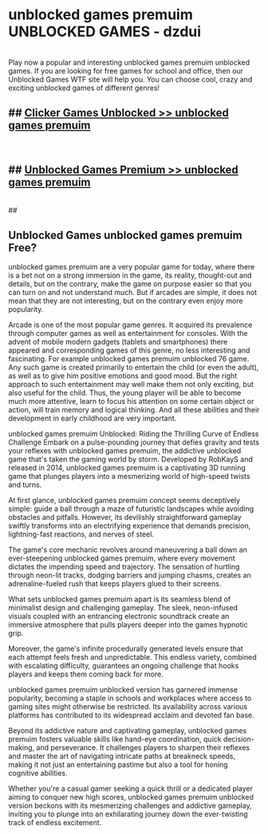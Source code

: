 # unblocked games premuim  UNBLOCKED GAMES - dzdui <br>
<br>
Play now a popular and interesting unblocked games premuim unblocked games. If you are looking for free games for school and office, then our Unblocked Games WTF site will help you. You can choose cool, crazy and exciting unblocked games of different genres!


## ##  [Clicker Games Unblocked >> unblocked games premuim](http://freeplayer.one?title=unblocked_games_premuim&ref=UG)
  <br>

##  ## [Unblocked Games Premium >> unblocked games premuim](http://freeplayer.one?title=unblocked_games_premuim&ref=UG)
  <br>
  ##



## Unblocked Games unblocked games premuim Free?

unblocked games premuim are a very popular game for today, where there is a bet not on a strong immersion in the game, its reality, thought-out and details, but on the contrary, make the game on purpose easier so that you can turn on and not understand much. But if arcades are simple, it does not mean that they are not interesting, but on the contrary even enjoy more popularity.

Arcade is one of the most popular game genres. It acquired its prevalence through computer games as well as entertainment for consoles. With the advent of mobile modern gadgets (tablets and smartphones) there appeared and corresponding games of this genre, no less interesting and fascinating. For example unblocked games premuim unblocked 76 game. Any such game is created primarily to entertain the child (or even the adult), as well as to give him positive emotions and good mood. But the right approach to such entertainment may well make them not only exciting, but also useful for the child. Thus, the young player will be able to become much more attentive, learn to focus his attention on some certain object or action, will train memory and logical thinking. And all these abilities and their development in early childhood are very important.

unblocked games premuim Unblocked: Riding the Thrilling Curve of Endless Challenge
Embark on a pulse-pounding journey that defies gravity and tests your reflexes with unblocked games premuim, the addictive unblocked game that's taken the gaming world by storm. Developed by RobKayS and released in 2014, unblocked games premuim is a captivating 3D running game that plunges players into a mesmerizing world of high-speed twists and turns.

At first glance, unblocked games premuim concept seems deceptively simple: guide a ball through a maze of futuristic landscapes while avoiding obstacles and pitfalls. However, its devilishly straightforward gameplay swiftly transforms into an electrifying experience that demands precision, lightning-fast reactions, and nerves of steel.

The game's core mechanic revolves around maneuvering a ball down an ever-steepening unblocked games premuim, where every movement dictates the impending speed and trajectory. The sensation of hurtling through neon-lit tracks, dodging barriers and jumping chasms, creates an adrenaline-fueled rush that keeps players glued to their screens.

What sets unblocked games premuim apart is its seamless blend of minimalist design and challenging gameplay. The sleek, neon-infused visuals coupled with an entrancing electronic soundtrack create an immersive atmosphere that pulls players deeper into the games hypnotic grip.

Moreover, the game's infinite procedurally generated levels ensure that each attempt feels fresh and unpredictable. This endless variety, combined with escalating difficulty, guarantees an ongoing challenge that hooks players and keeps them coming back for more.

unblocked games premuim unblocked version has garnered immense popularity, becoming a staple in schools and workplaces where access to gaming sites might otherwise be restricted. Its availability across various platforms has contributed to its widespread acclaim and devoted fan base.

Beyond its addictive nature and captivating gameplay, unblocked games premuim fosters valuable skills like hand-eye coordination, quick decision-making, and perseverance. It challenges players to sharpen their reflexes and master the art of navigating intricate paths at breakneck speeds, making it not just an entertaining pastime but also a tool for honing cognitive abilities.

Whether you're a casual gamer seeking a quick thrill or a dedicated player aiming to conquer new high scores, unblocked games premuim unblocked version beckons with its mesmerizing challenges and addictive gameplay, inviting you to plunge into an exhilarating journey down the ever-twisting track of endless excitement.